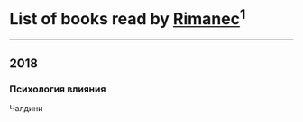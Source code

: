 # List of books read by [Rimanec](https://plus.google.com/113832328425673061200)<sup>1</sup>
---

## 2018

### Психология влияния
Чалдини



